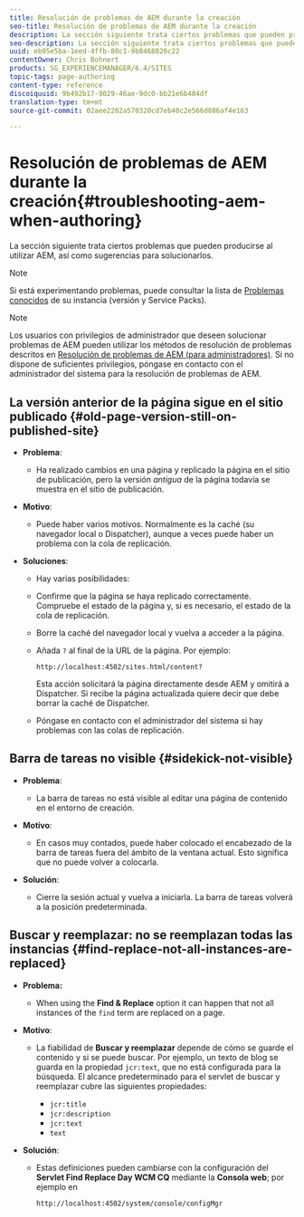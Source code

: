 ```yaml
---
title: Resolución de problemas de AEM durante la creación
seo-title: Resolución de problemas de AEM durante la creación
description: La sección siguiente trata ciertos problemas que pueden producirse al utilizar AEM, así como sugerencias para solucionarlos.
seo-description: La sección siguiente trata ciertos problemas que pueden producirse al utilizar AEM, así como sugerencias para solucionarlos.
uuid: eb95e5ba-1eed-4ffb-80c1-9b8468820c22
contentOwner: Chris Bohnert
products: SG_EXPERIENCEMANAGER/6.4/SITES
topic-tags: page-authoring
content-type: reference
discoiquuid: 9b492b17-9029-46ae-9dc0-bb21e6b484df
translation-type: tm+mt
source-git-commit: 02aee2202a570320cd7eb40c2e566d886af4e163

---
```



# Resolución de problemas de AEM durante la creación{#troubleshooting-aem-when-authoring}

La sección siguiente trata ciertos problemas que pueden producirse al utilizar AEM, así como sugerencias para solucionarlos.

>[!NOTE]
>
>Si está experimentando problemas, puede consultar la lista de [Problemas conocidos](/help/release-notes/known-issues.md) de su instancia (versión y Service Packs).

>[!NOTE]
>
>Los usuarios con privilegios de administrador que deseen solucionar problemas de AEM pueden utilizar los métodos de resolución de problemas descritos en [Resolución de problemas de AEM (para administradores)](/help/sites-administering/troubleshoot.md). Si no dispone de suficientes privilegios, póngase en contacto con el administrador del sistema para la resolución de problemas de AEM.

## La versión anterior de la página sigue en el sitio publicado {#old-page-version-still-on-published-site}

* **Problema**:

   * Ha realizado cambios en una página y replicado la página en el sitio de publicación, pero la versión *antigua* de la página todavía se muestra en el sitio de publicación.

* **Motivo**:

   * Puede haber varios motivos. Normalmente es la caché (su navegador local o Dispatcher), aunque a veces puede haber un problema con la cola de replicación.

* **Soluciones**:

   * Hay varias posibilidades:
   * Confirme que la página se haya replicado correctamente. Compruebe el estado de la página y, si es necesario, el estado de la cola de replicación.
   * Borre la caché del navegador local y vuelva a acceder a la página.
   * Añada `?` al final de la URL de la página. Por ejemplo:

      `http://localhost:4502/sites.html/content?`

      Esta acción solicitará la página directamente desde AEM y omitirá a Dispatcher. Si recibe la página actualizada quiere decir que debe borrar la caché de Dispatcher.

   * Póngase en contacto con el administrador del sistema si hay problemas con las colas de replicación.

## Barra de tareas no visible {#sidekick-not-visible}

* **Problema**:

   * La barra de tareas no está visible al editar una página de contenido en el entorno de creación.

* **Motivo**:

   * En casos muy contados, puede haber colocado el encabezado de la barra de tareas fuera del ámbito de la ventana actual. Esto significa que no puede volver a colocarla.

* **Solución**:

   * Cierre la sesión actual y vuelva a iniciarla. La barra de tareas volverá a la posición predeterminada.

## Buscar y reemplazar: no se reemplazan todas las instancias {#find-replace-not-all-instances-are-replaced}

* **Problema:**

   * When using the **Find &amp; Replace** option it can happen that not all instances of the `find` term are replaced on a page.

* **Motivo**:

   * La fiabilidad de **Buscar y reemplazar** depende de cómo se guarde el contenido y si se puede buscar. Por ejemplo, un texto de blog se guarda en la propiedad `jcr:text`, que no está configurada para la búsqueda. El alcance predeterminado para el servlet de buscar y reemplazar cubre las siguientes propiedades:

      * `jcr:title`
      * `jcr:description`
      * `jcr:text`
      * `text`

* **Solución**:

   * Estas definiciones pueden cambiarse con la configuración del **Servlet Find Replace Day WCM CQ** mediante la **Consola web**; por ejemplo en

      `http://localhost:4502/system/console/configMgr`

